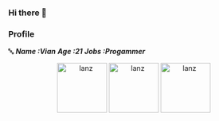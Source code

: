 ### Hi there 👋

<!--
**LanzVian/LanzVian** is a ✨ _special_ ✨ repository because its `README.md` (this file) appears on your GitHub profile.

Here are some ideas to get you started:

- 🔭 I’m currently working on Tech Zone ID
- 🌱 I’m currently learning Senior High School Technology
- 👯 I’m looking to collaborate on BaszDeva
- 🤔 I’m looking for help with BaszDeva
- 💬 Ask me about Information
- 📫 How to reach me: email
- 😄 Pronouns: smile
- ⚡ Fun fact: Tzy = 1000% Speed up
-->

### Profile
🔤
***Name :Vian***
***Age :21***
***Jobs :Progammer***
<p align="center" >
  <img src="" width="100" height="100" alt="lanz" />
  <img src="" width="100" height="100" alt="lanz" />
  <img src="" width="100" height="100" alt="lanz" />
  </p>
